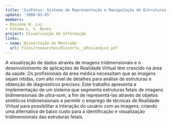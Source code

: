 ```yaml
---
title: 'SisFetus: Sistema de Representação e Manipulação de Estruturas'
update: '2006-03-05'
members:
- Rosiane W. Luz
- Fátima L. S. Nunes
project: Visualização de Informação
links:
- name: Dissertação de Mestrado
  url: files/researches/Disserta__oRosianeLuz.pdf
---
```


A visualização de dados através de imagens tridimensionais e o desenvolvimento de aplicações de Realidade Virtual têm crescido na área da saúde. Os profissionais da área médica necessitam que as imagens sejam nítidas, com alto nível de detalhes para análise de estruturas e obtenção de diagnósticos precisos. Este trabalho apresenta a implementação de um sistema que segmenta estruturas fetais de imagens bidimensionais de ultra-som, a fim de representá-las através de objetos sintéticos tridimensionais e permitir o emprego de técnicas de Realidade Virtual para possibilitar a interação do usuário com as imagens, criando uma alternativa de baixo custo para a identificação e visualização tridimensionais das estruturas fetais.
	
